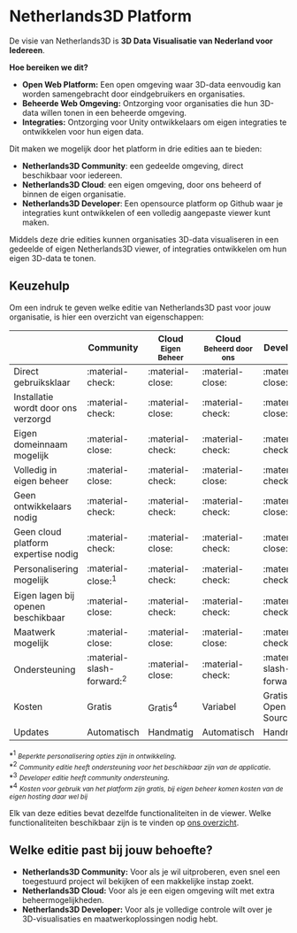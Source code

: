 ﻿# Netherlands3D Platform

De visie van Netherlands3D is **3D Data Visualisatie van Nederland voor Iedereen**.

**Hoe bereiken we dit?**

- **Open Web Platform:** Een open omgeving waar 3D-data eenvoudig kan worden samengebracht door eindgebruikers en
  organisaties.
- **Beheerde Web Omgeving:** Ontzorging voor organisaties die hun 3D-data willen tonen in een beheerde omgeving.
- **Integraties:** Ontzorging voor Unity ontwikkelaars om eigen integraties te ontwikkelen voor hun eigen data.

Dit maken we mogelijk door het platform in drie edities aan te bieden:

- **Netherlands3D Community**: een gedeelde omgeving, direct beschikbaar voor iedereen.
- **Netherlands3D Cloud**: een eigen omgeving, door ons beheerd of binnen de eigen organisatie.
- **Netherlands3D Developer**: Een opensource platform op Github waar je integraties kunt ontwikkelen of een volledig
  aangepaste viewer kunt maken.

Middels deze drie edities kunnen organisaties 3D-data visualiseren in een gedeelde of eigen Netherlands3D viewer, of
integraties ontwikkelen om hun eigen 3D-data te tonen.

## Keuzehulp

Om een indruk te geven welke editie van Netherlands3D past voor jouw organisatie, is hier een overzicht van 
eigenschappen:

|                                     | Community                            | Cloud<br><small>Eigen Beheer</small> | Cloud<br><small>Beheerd door ons</small> | Developer                            |
| ----------------------------------- |--------------------------------------| ------------------------------------ | ---------------------------------------- |--------------------------------------|
| Direct gebruiksklaar                | :material-check:                     | :material-close:                     | :material-close:                         | :material-close:                     |
| Installatie wordt door ons verzorgd | :material-check:                     | :material-close:                     | :material-check:                         | :material-close:                     |
| Eigen domeinnaam mogelijk           | :material-close:                     | :material-check:                     | :material-check:                         | :material-check:                     |
| Volledig in eigen beheer            | :material-close:                     | :material-check:                     | :material-close:                         | :material-check:                     |
| Geen ontwikkelaars nodig            | :material-check:                     | :material-check:                     | :material-check:                         | :material-close:                     |
| Geen cloud platform expertise nodig | :material-check:                     | :material-close:                     | :material-check:                         | :material-close:                     |
| Personalisering mogelijk            | :material-close:<sup>1</sup>         | :material-check:                     | :material-check:                         | :material-check:                     |
| Eigen lagen bij openen beschikbaar  | :material-close:                     | :material-check:                     | :material-check:                         | :material-check:                     |
| Maatwerk mogelijk                   | :material-close:                     | :material-close:                     | :material-close:                         | :material-check:                     |
| Ondersteuning                       | :material-slash-forward:<sup>2</sup> | :material-close:                     | :material-check:                         | :material-slash-forward:<sup>3</sup> |
| Kosten                              | Gratis                               | Gratis<sup>4</sup>                   | Variabel                                 | Gratis / Open Source                 |
| Updates                             | Automatisch                          | Handmatig                            | Automatisch                              | Handmatig                            |

\*<sup>1</sup> _<small>Beperkte personalisering opties zijn in ontwikkeling</small>._  
\*<sup>2</sup> _<small>Community editie heeft ondersteuning voor het beschikbaar zijn van de applicatie</small>._  
\*<sup>3</sup> _<small>Developer editie heeft community ondersteuning</small>._  
\*<sup>4</sup> _<small>Kosten voor gebruik van het platform zijn gratis, bij eigen beheer komen kosten van de eigen hosting 
  daar wel bij</small>_  

Elk van deze edities bevat dezelfde functionaliteiten in de viewer. Welke functionaliteiten beschikbaar zijn is te vinden
op [ons overzicht](../functionaliteiten/functionaliteiten-overzicht.md).

## Welke editie past bij jouw behoefte?

- **Netherlands3D Community:** Voor als je wil uitproberen, even snel een toegestuurd project wil bekijken of een 
  makkelijke instap zoekt.
- **Netherlands3D Cloud:** Voor als je een eigen omgeving wilt met extra beheermogelijkheden.
- **Netherlands3D Developer:** Voor als je volledige controle wilt over je 3D-visualisaties en maatwerkoplossingen 
  nodig hebt.